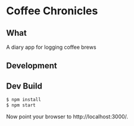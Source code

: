 # Coffee Chronicles

## What
A diary app for logging coffee brews
## Development

Dev Build
---------
```bash
$ npm install
$ npm start
```

Now point your browser to http://localhost:3000/.
